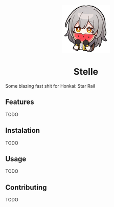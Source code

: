 <div align="center">
  <img width="150" src="./assets/stelle.png">
  <h1>Stelle</h1>
</div>

Some blazing fast shit for Honkai: Star Rail

## Features

TODO

## Instalation

TODO

## Usage

TODO

## Contributing

TODO
